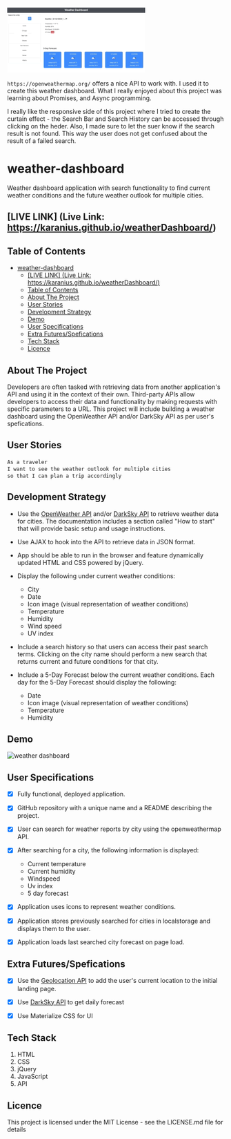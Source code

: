 

![](screenShot.gif)


 `https://openweathermap.org/`  offers a nice API to work with.
 I used it to create this weather dashboard.
 What I really enjoyed about this project was learning about Promises, and Async programming.

I really like the responsive side of this project where I tried to create the curtain effect - the Search Bar and Search History can be accessed through clicking on the heder. Also, I made sure to let the suer know if the search result is not found. This way the user does not get confused about the result of a failed search.











# weather-dashboard
Weather dashboard application with search functionality to find current weather conditions and the future weather outlook for multiple cities.

## [LIVE LINK] (Live Link: https://karanius.github.io/weatherDashboard/)

## Table of Contents

- [weather-dashboard](#weather-dashboard)
  - [[LIVE LINK] (Live Link: https://karanius.github.io/weatherDashboard/)](#live-link-live-link-httpskaraniusgithubioweatherdashboard)
  - [Table of Contents](#table-of-contents)
  - [About The Project](#about-the-project)
  - [User Stories](#user-stories)
  - [Development Strategy](#development-strategy)
  - [Demo](#demo)
  - [User Specifications](#user-specifications)
  - [Extra Futures/Spefications](#extra-futuresspefications)
  - [Tech Stack](#tech-stack)
  - [Licence](#licence)




## About The Project

Developers are often tasked with retrieving data from another application's API and using it in the context of their own. Third-party APIs allow developers to access their data and functionality by making requests with specific parameters to a URL. This project will include building a weather dashboard using the OpenWeather API and/or DarkSky API as per user's spefications.

## User Stories

```
As a traveler
I want to see the weather outlook for multiple cities
so that I can plan a trip accordingly
```

## Development Strategy

* Use the [OpenWeather API](https://openweathermap.org/api) and/or [DarkSky API](https://darksky.net/dev) to retrieve weather data for cities. The documentation includes a section called "How to start" that will provide basic setup and usage instructions.

* Use AJAX to hook into the API to retrieve data in JSON format.

* App should be able to run in the browser and feature dynamically updated HTML and CSS powered by jQuery.

* Display the following under current weather conditions:

  * City
  * Date
  * Icon image (visual representation of weather conditions)
  * Temperature
  * Humidity
  * Wind speed
  * UV index

* Include a search history so that users can access their past search terms. Clicking on the city name should perform a new search that returns current and future conditions for that city. 

* Include a 5-Day Forecast below the current weather conditions. Each day for the 5-Day Forecast should display the following:

  * Date
  * Icon image (visual representation of weather conditions)
  * Temperature
  * Humidity

## Demo

![weather dashboard](./img/server-side-demo.png)

## User Specifications

- [x] Fully functional, deployed application.

- [x] GitHub repository with a unique name and a README describing the project.

- [x] User can search for weather reports by city using the openweathermap API.

- [x] After searching for a city, the following information is displayed:

  *  Current temperature
  *  Current humidity
  *  Windspeed
  *  Uv index
  *  5 day forecast

- [x] Application uses icons to represent weather conditions.

- [x] Application stores previously searched for cities in localstorage and displays them to the user.

- [x] Application loads last searched city forecast on page load.

## Extra Futures/Spefications

- [x] Use the [Geolocation API](https://developer.mozilla.org/en-US/docs/Web/API/Geolocation_API) to add the user's current location to the initial landing page.

- [x] Use [DarkSky API](https://darksky.net/dev) to get daily forecast

- [x] Use Materialize CSS for UI


## Tech Stack

1. HTML
2. CSS
3. jQuery
4. JavaScript
5. API

## Licence

This project is licensed under the MIT License - see the LICENSE.md file for details
